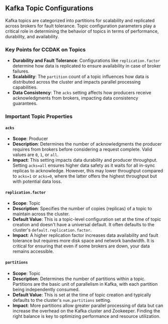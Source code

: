 ## Kafka Topic Configurations

Kafka topics are categorized into partitions for scalability and replicated across brokers for fault tolerance. Topic configuration parameters play a critical role in determining the behavior of topics in terms of performance, durability, and availability.

### Key Points for CCDAK on Topics

- **Durability and Fault Tolerance**: Configurations like `replication.factor` determine how data is replicated to ensure availability in case of broker failures.
- **Scalability**: The `partition` count of a topic influences how data is distributed across the cluster and impacts parallel processing capabilities.
- **Data Consistency**: The `acks` setting affects how producers receive acknowledgments from brokers, impacting data consistency guarantees.

### Important Topic Properties

#### `acks`
- **Scope**: Producer
- **Description**: Determines the number of acknowledgments the producer requires from brokers before considering a request complete. Valid values are `0`, `1`, or `all`.
- **Impact**: This setting impacts data durability and producer throughput. Setting `acks=all` ensures higher data safety as it waits for all in-sync replicas to acknowledge. However, this may lower throughput compared to `acks=1` or `acks=0`, where the latter offers the highest throughput but with potential data loss.

#### `replication.factor`
- **Scope**: Topic
- **Description**: Specifies the number of copies (replicas) of a topic to maintain across the cluster.
- **Default Value**: This is a topic-level configuration set at the time of topic creation and doesn't have a universal default. It often defaults to the cluster's `default.replication.factor`.
- **Impact**: A higher replication factor increases data availability and fault tolerance but requires more disk space and network bandwidth. It is critical for ensuring that even if some brokers are down, your data remains accessible.

#### `partitions`
- **Scope**: Topic
- **Description**: Determines the number of partitions within a topic. Partitions are the basic unit of parallelism in Kafka, with each partition being independently consumed.
- **Default Value**: This is set at the time of topic creation and typically defaults to the cluster's `num.partitions` setting.
- **Impact**: More partitions allow greater parallel processing of data but can increase the overhead on the Kafka cluster and Zookeeper. Finding the right balance is key to optimizing performance and resource utilization.

